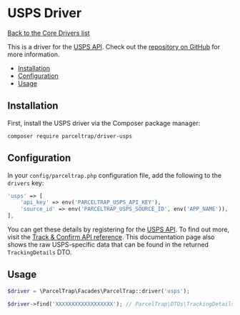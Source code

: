 # USPS Driver

[Back to the Core Drivers list](./#core-drivers)

This is a driver for the [USPS API](https://usps.com). Check out
the [repository on GitHub](https://github.com/parceltrap/driver-usps) for more information.

- [Installation](driver-usps.md#installation)
- [Configuration](driver-usps.md#configuration)
- [Usage](driver-usps.md#usage)

## Installation

First, install the USPS driver via the Composer package manager:

```shell
composer require parceltrap/driver-usps
```

## Configuration

In your `config/parceltrap.php` configuration file, add the following to the `drivers` key:

```php
'usps' => [
    'api_key' => env('PARCELTRAP_USPS_API_KEY'),
    'source_id' => env('PARCELTRAP_USPS_SOURCE_ID', env('APP_NAME')),
],
```

You can get these details by registering for the [USPS API](https://registration.shippingapis.com). To find
out more, visit the [Track & Confirm API reference](https://usps.com/business/web-tools-apis/track-and-confirm-api.pdf).
This documentation page also shows the raw USPS-specific data that can be found in the returned `TrackingDetails` DTO.

## Usage

```php
$driver = \ParcelTrap\Facades\ParcelTrap::driver('usps');

$driver->find('XXXXXXXXXXXXXXXXXX'); // ParcelTrap\DTOs\TrackingDetails
```
